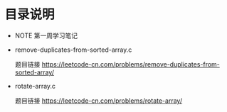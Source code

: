 # 目录说明
- NOTE  第一周学习笔记

- remove-duplicates-from-sorted-array.c 

  题目链接 https://leetcode-cn.com/problems/remove-duplicates-from-sorted-array/

- rotate-array.c 

  题目链接 https://leetcode-cn.com/problems/rotate-array/